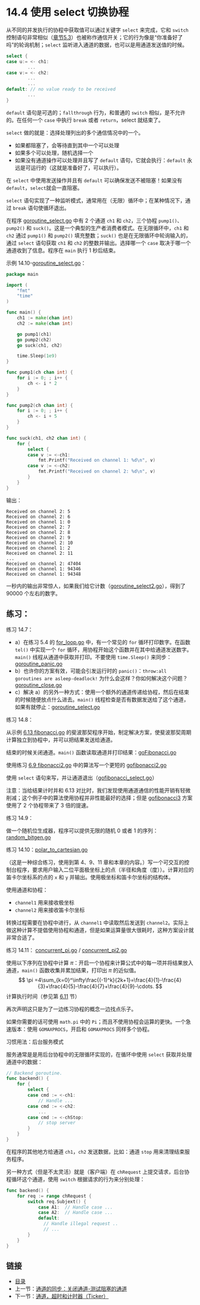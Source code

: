 # 14.4 使用 select 切换协程

从不同的并发执行的协程中获取值可以通过关键字 `select` 来完成，它和 `switch` 控制语句非常相似（[章节5.3](05.3.md)）也被称作通信开关；它的行为像是“你准备好了吗”的轮询机制；`select` 监听进入通道的数据，也可以是用通道发送值的时候。

```go
select {
case u:= <- ch1:
        ...
case v:= <- ch2:
        ...
        ...
default: // no value ready to be received
        ...
}
```

`default` 语句是可选的；`fallthrough` 行为，和普通的 `switch` 相似，是不允许的。在任何一个 `case` 中执行 `break` 或者 `return`，select 就结束了。

`select` 做的就是：选择处理列出的多个通信情况中的一个。

- 如果都阻塞了，会等待直到其中一个可以处理
- 如果多个可以处理，随机选择一个
- 如果没有通道操作可以处理并且写了 `default` 语句，它就会执行：`default` 永远是可运行的（这就是准备好了，可以执行）。

在 `select` 中使用发送操作并且有 `default` 可以确保发送不被阻塞！如果没有 `default`，`select`就会一直阻塞。

`select` 语句实现了一种监听模式，通常用在（无限）循环中；在某种情况下，通过 `break` 语句使循环退出。

在程序 [goroutine_select.go](examples/chapter_14/goroutine_select.go) 中有 2 个通道 `ch1` 和 `ch2`，三个协程 `pump1()`、`pump2()` 和 `suck()`。这是一个典型的生产者消费者模式。在无限循环中，`ch1` 和 `ch2` 通过 `pump1()` 和 `pump2()` 填充整数；`suck()` 也是在无限循环中轮询输入的，通过 `select` 语句获取 `ch1` 和 `ch2` 的整数并输出。选择哪一个 `case` 取决于哪一个通道收到了信息。程序在 `main` 执行 1 秒后结束。

示例 14.10-[goroutine_select.go](examples/chapter_14/goroutine_select.go)：

```go
package main

import (
	"fmt"
	"time"
)

func main() {
	ch1 := make(chan int)
	ch2 := make(chan int)

	go pump1(ch1)
	go pump2(ch2)
	go suck(ch1, ch2)

	time.Sleep(1e9)
}

func pump1(ch chan int) {
	for i := 0; ; i++ {
		ch <- i * 2
	}
}

func pump2(ch chan int) {
	for i := 0; ; i++ {
		ch <- i + 5
	}
}

func suck(ch1, ch2 chan int) {
	for {
		select {
		case v := <-ch1:
			fmt.Printf("Received on channel 1: %d\n", v)
		case v := <-ch2:
			fmt.Printf("Received on channel 2: %d\n", v)
		}
	}
}
```

输出：

```
Received on channel 2: 5
Received on channel 2: 6
Received on channel 1: 0
Received on channel 2: 7
Received on channel 2: 8
Received on channel 2: 9
Received on channel 2: 10
Received on channel 1: 2
Received on channel 2: 11
...
Received on channel 2: 47404
Received on channel 1: 94346
Received on channel 1: 94348
```

一秒内的输出非常惊人，如果我们给它计数（[goroutine_select2.go](examples/chapter_14/goroutine_select2.go)），得到了 90000 个左右的数字。

## 练习：

练习 14.7：

- a）在练习 5.4 的 [for_loop.go](exercises/chapter_5/for_loop.go) 中，有一个常见的 `for` 循环打印数字。在函数 `tel()` 中实现一个 `for` 循环，用协程开始这个函数并在其中给通道发送数字。`main()` 线程从通道中获取并打印。不要使用 `time.Sleep()` 来同步：[goroutine_panic.go](exercises/chapter_14/goroutine_panic.go)
- b）也许你的方案有效，可能会引发运行时的 `panic()`：`throw:all goroutines are asleep-deadlock!` 为什么会这样？你如何解决这个问题？[goroutine_close.go](exercises/chapter_14/goroutine_close.go)
- c）解决 a）的另外一种方式：使用一个额外的通道传递给协程，然后在结束的时候随便放点什么进去。`main()` 线程检查是否有数据发送给了这个通道，如果有就停止：[goroutine_select.go](exercises/chapter_14/goroutine_select.go)


练习 14.8：

从示例 [6.13 fibonacci.go](examples/chapter_6/fibonacci.go) 的斐波那契程序开始，制定解决方案，使斐波那契周期计算独立到协程中，并可以把结果发送给通道。

结束的时候关闭通道。`main()` 函数读取通道并打印结果：[goFibonacci.go](exercises/chapter_14/gofibonacci.go)

使用练习 [6.9 fibonacci2.go](exercises/chapter_6/fibonacci2.go) 中的算法写一个更短的 [gofibonacci2.go](exercises/chapter_14/gofibonacci2.go)

使用 `select` 语句来写，并让通道退出（[gofibonacci_select.go](exercises/chapter_14/gofibonacci_select.go)）

注意：当给结果计时并和 6.13 对比时，我们发现使用通道通信的性能开销有轻微削减；这个例子中的算法使用协程并非性能最好的选择；但是 [gofibonacci3](exercises/chapter_14/gofibonacci3.go) 方案使用了 2 个协程带来了 3 倍的提速。


练习 14.9：

做一个随机位生成器，程序可以提供无限的随机 0 或者 1 的序列：[random_bitgen.go](exercises/chapter_14/random_bitgen.go)

练习 14.10：[polar_to_cartesian.go](exercises/chapter_14/polar_to_cartesian.go)

（这是一种综合练习，使用到第 4、9、11 章和本章的内容。）写一个可交互的控制台程序，要求用户输入二位平面极坐标上的点（半径和角度（度））。计算对应的笛卡尔坐标系的点的 `x` 和 `y` 并输出。使用极坐标和笛卡尔坐标的结构体。

使用通道和协程：

- `channel1` 用来接收极坐标
- `channel2` 用来接收笛卡尔坐标

转换过程需要在协程中进行，从 `channel1` 中读取然后发送到 `channel2`。实际上做这种计算不提倡使用协程和通道，但是如果运算量很大很耗时，这种方案设计就非常合适了。

练习 14.11： [concurrent_pi.go](exercises/chapter_14/concurrent_pi.go) / [concurrent_pi2.go](exercises/chapter_14/concurrent_pi2.go)

使用以下序列在协程中计算 $\pi$：开启一个协程来计算公式中的每一项并将结果放入通道，`main()` 函数收集并累加结果，打印出 $\pi$ 的近似值。
$$
\pi =4\sum_{k=0}^\infty\frac{(-1)^k}{2k+1}=\frac{4}{1}-\frac{4}{3}+\frac{4}{5}-\frac{4}{7}+\frac{4}{9}-\cdots.
$$
计算执行时间（参见第 [6.11](6.11.md) 节）

再次声明这只是为了一边练习协程的概念一边找点乐子。

如果你需要的话可使用 `math.pi` 中的 `Pi`；而且不使用协程会运算的更快。一个急速版本：使用 `GOMAXPROCS`，开启和 `GOMAXPROCS` 同样多个协程。

习惯用法：后台服务模式

服务通常是是用后台协程中的无限循环实现的，在循环中使用 `select` 获取并处理通道中的数据：

```go
// Backend goroutine.
func backend() {
	for {
		select {
		case cmd := <-ch1:
			// Handle ...
		case cmd := <-ch2:
			...
		case cmd := <-chStop:
			// stop server
		}
	}
}
```

在程序的其他地方给通道 `ch1`，`ch2` 发送数据，比如：通道 `stop` 用来清理结束服务程序。

另一种方式（但是不太灵活）就是（客户端）在 `chRequest` 上提交请求，后台协程循环这个通道，使用 `switch` 根据请求的行为来分别处理：

```go
func backend() {
	for req := range chRequest {
		switch req.Subjext() {
			case A1:  // Handle case ...
			case A2:  // Handle case ...
			default:
			  // Handle illegal request ..
			  // ...
		}
	}
}
```

## 链接

- [目录](directory.md)
- 上一节：[通道的同步：关闭通道-测试阻塞的通道](14.3.md)
- 下一节：[通道，超时和计时器（Ticker）](14.5.md)
